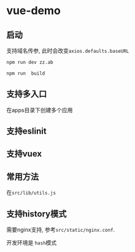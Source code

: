 # vue-demo
## 启动
支持域名传参, 此时会改变`axios.defaults.baseURL`
```bash
npm run dev zz.ab

npm run  build
```

## 支持多入口
在apps目录下创建多个应用
## 支持eslinit

## 支持vuex

## 常用方法
在`src/lib/utils.js`

## 支持history模式
需要nginx支持, 参考`src/static/nginx.conf`. 

开发环境是 `hash`模式